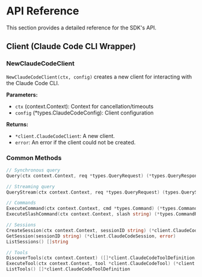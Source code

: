 # API Reference

This section provides a detailed reference for the SDK's API.

## Client (Claude Code CLI Wrapper)

### NewClaudeCodeClient

`NewClaudeCodeClient(ctx, config)` creates a new client for interacting with the Claude Code CLI.

**Parameters:**

*   `ctx` (context.Context): Context for cancellation/timeouts
*   `config` (*types.ClaudeCodeConfig): Client configuration

**Returns:**

*   `*client.ClaudeCodeClient`: A new client.
*   `error`: An error if the client could not be created.

### Common Methods

```go
// Synchronous query
Query(ctx context.Context, req *types.QueryRequest) (*types.QueryResponse, error)

// Streaming query
QueryStream(ctx context.Context, req *types.QueryRequest) (types.QueryStream, error)

// Commands
ExecuteCommand(ctx context.Context, cmd *types.Command) (*types.CommandResult, error)
ExecuteSlashCommand(ctx context.Context, slash string) (*types.CommandResult, error)

// Sessions
CreateSession(ctx context.Context, sessionID string) (*client.ClaudeCodeSession, error)
GetSession(sessionID string) (*client.ClaudeCodeSession, error)
ListSessions() []string

// Tools
DiscoverTools(ctx context.Context) ([]*client.ClaudeCodeToolDefinition, error)
ExecuteTool(ctx context.Context, tool *client.ClaudeCodeTool) (*client.ClaudeCodeToolResult, error)
ListTools() []*client.ClaudeCodeToolDefinition
```
